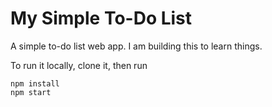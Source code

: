 # My Simple To-Do List

A simple to-do list web app. I am building this to learn things.

To run it locally, clone it, then run

```
npm install
npm start
```
